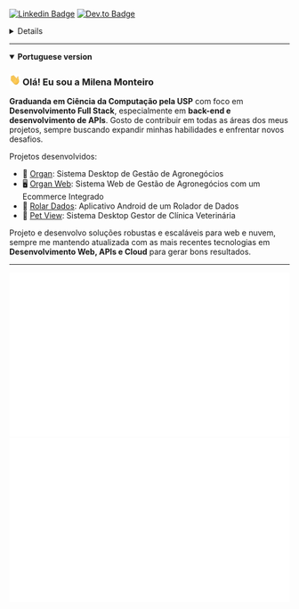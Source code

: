 <p><a href="https://www.linkedin.com/in/milenarmonteiro/"><img src="https://img.shields.io/badge/-milenarmonteiro-blue?style=for-the-badge&amp;logo=Linkedin&amp;logoColor=white&amp;link=https://www.linkedin.com/in/milenarmonteiro/" alt="Linkedin Badge"></a> <a href="https://dev.to/milenamonteiro"><img src="https://img.shields.io/badge/dev.to-0A0A0A?style=for-the-badge&logo=devdotto&logoColor=white" alt="Dev.to Badge"> </p>

<details>
  <summary><strong>English version</strong></summary>
  
  ### <img src="https://raw.githubusercontent.com/ABSphreak/ABSphreak/master/gifs/Hi.gif" height="20px" width="20px"> Heya! I'm Milena Monteiro


**Computer Science graduate from USP** with a passion for **Full Stack Development**, focusing mainly on **back-end and API Development**. I’m passionate about contributing to all areas of my projects, always eager to expand my skills and take on new challenges.

Developed projects:
- 🌱 [Organ](https://github.com/experiencesystems/organ): Agribusiness Desktop Management System
- 🖥️ [Organ Web](https://github.com/experiencesystems/organ-web): Agribusiness Web Management System, Ecommerce-Integrated
- 🎲 [Rolar Dados](https://github.com/milenamonteiro/rolar-dados): Dice Roller Android App
- 🐾 [Pet View](https://github.com/milenamonteiro/pet-view): Veterinary Clinic Desktop Management System

I design and develop robust, scalable web and cloud-based solutions, always staying up to date with the latest technologies in **Web, API, and Cloud Development** to drive impactful results.
</details>

---

<details open>
<summary><strong>Portuguese version</strong></summary>

### <img src="https://raw.githubusercontent.com/ABSphreak/ABSphreak/master/gifs/Hi.gif" height="20px" width="20px"> Olá! Eu sou a Milena Monteiro


**Graduanda em Ciência da Computação pela USP** com foco em **Desenvolvimento Full Stack**, especialmente em **back-end e desenvolvimento de APIs**. Gosto de contribuir em todas as áreas dos meus projetos, sempre buscando expandir minhas habilidades e enfrentar novos desafios.

Projetos desenvolvidos:
- 🌱 [Organ](https://github.com/experiencesystems/organ): Sistema Desktop de Gestão de Agronegócios
- 🖥️ [Organ Web](https://github.com/experiencesystems/organ-web): Sistema Web de Gestão de Agronegócios com um Ecommerce Integrado
- 🎲 [Rolar Dados](https://github.com/milenamonteiro/rolar-dados): Aplicativo Android de um Rolador de Dados
- 🐾 [Pet View](https://github.com/milenamonteiro/pet-view): Sistema Desktop Gestor de Clínica Veterinária

Projeto e desenvolvo soluções robustas e escaláveis para web e nuvem, sempre me mantendo atualizada com as mais recentes tecnologias em **Desenvolvimento Web, APIs e Cloud** para gerar bons resultados.
</details>

<!--
**milenamonteiro/milenamonteiro** is a ✨ _special_ ✨ repository because its `README.md` (this file) appears on your GitHub profile.

Here are some ideas to get you started:

- 🔭 I’m currently working on ...
- 🌱 I’m currently learning ...
- 👯 I’m looking to collaborate on ...
- 🤔 I’m looking for help with ...
- 💬 Ask me about ...
- 📫 How to reach me: ...
- 😄 Pronouns: ...
- ⚡ Fun fact: ...
-->

---

![](https://raw.githubusercontent.com/milenamonteiro/github-stats-transparent/output/generated/overview.svg)
![](https://raw.githubusercontent.com/milenamonteiro/github-stats-transparent/output/generated/languages.svg)
